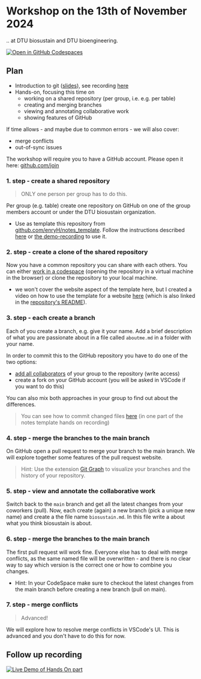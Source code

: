 # Workshop on the 13th of November 2024

.. at DTU biosustain and DTU bioengineering.

[![Open in GitHub Codespaces](https://github.com/codespaces/badge.svg)](https://github.com/codespaces/new?hide_repo_select=true&ref=main&repo=874029589&skip_quickstart=true)

## Plan

- Introduction to git ([slides](https://docs.google.com/presentation/d/1RsKMiKquE4wqncrAv9LEtjivGE_dGiHoJ8nKCxgVKeY/edit?usp=sharing)),
  see recording [here](https://youtu.be/cAU3BCUkHxM)
- Hands-on, focusing this time on
    - working on a shared repository (per group, i.e. e.g. per table)
    - creating and merging branches
    - viewing and annotating collaborative work
    - showing features of GitHub

If time allows - and maybe due to common errors - we will also cover:
- merge conflicts
- out-of-sync issues

The workshop will require you to have a GitHub account. Please open it here: [github.com/join](https://github.com/join) 

### 1. step - create a shared repository

> ONLY one person per group has to do this.

Per group (e.g. table) create one repository on GitHub on one of the group members account
or under the DTU biosustain organization.
 - Use as template this repository from  
   [github.com/enryH/notes_template](https://github.com/enryH/notes_template). 
   Follow the instructions described 
   [here](https://docs.github.com/en/repositories/creating-and-managing-repositories/creating-a-repository-from-a-template#creating-a-repository-from-a-template) or 
   [the demo-recording](https://youtu.be/XolIezJtSPI?t=98) to use it.

### 2. step - create a clone of the shared repository

Now you have a common repository you can share with each others. You can either 
[work in a codespace](https://docs.github.com/en/codespaces/developing-in-a-codespace/creating-a-codespace-for-a-repository#creating-a-codespace-for-a-repository)
(opening the repository in a virtual machine in the browser) or clone the repository
to your local machine.

- we won't cover the website aspect of the template here, but I created a video on how 
  to use the template for a website [here](https://www.youtube.com/watch?v=XolIezJtSPI) 
  (which is also linked in the [repository's README](https://github.com/enryH/notes_template)).

### 3. step - each create a branch

Each of you create a branch, e.g. give it your name. Add a brief description of what you 
are passionate about in a file called `aboutme.md` in a folder with your name.

In order to commit this to the GitHub repository you have to do one of the two options:

- [add all collaborators](https://docs.github.com/en/account-and-profile/setting-up-and-managing-your-personal-account-on-github/managing-access-to-your-personal-repositories/inviting-collaborators-to-a-personal-repository#inviting-a-collaborator-to-a-personal-repository)
  of your group to the repository (write access)
- create a fork on your GitHub account (you will be asked in VSCode if you want to do this)

You can also mix both approaches in your group to find out about the differences.

> You can see how to commit changed files [here](https://www.youtube.com/watch?v=XolIezJtSPI&t=938s)
> (in one part of the notes template hands on recording)

### 4. step - merge the branches to the main branch

On GitHub open a pull request to merge your branch to the main branch. We will explore 
together some features of the pull request website.

> Hint: Use the extension
> [Git Graph](https://marketplace.visualstudio.com/items?itemName=mhutchie.git-graph)
> to visualize your branches and the history of your repository.

### 5. step - view and annotate the collaborative work

Switch back to the `main` branch and get all the latest changes from your coworkers (pull). 
Now, each create (again) a new branch (pick a unique new name) and create a the file name `biosustain.md`. 
In this file write a about what you think biosustain is about.

### 6. step - merge the branches to the main branch

The first pull request will work fine. Everyone else has to deal with merge conflicts, as 
the same named file will be overwritten - and there is no clear way to say which version 
is the correct one or how to combine you changes.

- Hint: In your CodeSpace make sure to checkout the latest changes from the main branch 
  before creating a new branch (pull on main).

### 7. step - merge conflicts

> Advanced!

We will explore how to resolve merge conflicts in VSCode's UI. This is advanced and 
you don't have to do this for now.

## Follow up recording

[![Live Demo of Hands On part](https://img.youtube.com/vi/mX3Il5xvKAs/maxresdefault.jpg
)](https://www.youtube.com/watch?v=mX3Il5xvKAs)

